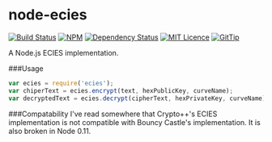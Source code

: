 node-ecies
==========

[![Build Status](https://travis-ci.org/bardiharborow/node-ecies.svg?branch=master)](https://travis-ci.org/bardiharborow/node-ecies) [![NPM](http://img.shields.io/npm/v/ecies.svg)](https://www.npmjs.org/package/ecies) [![Dependency Status](https://david-dm.org/bardiharborow/node-ecies.png)](https://david-dm.org/bardiharborow/node-ecies) [![MIT Licence](http://img.shields.io/badge/license-MIT-red.svg)](http://opensource.org/licenses/MIT) [![GitTip](http://img.shields.io/gittip/BardiHarborow.svg)](https://www.gittip.com/BardiHarborow/)

A Node.js ECIES implementation.

###Usage
```javascript
var ecies = require('ecies');
var chiperText = ecies.encrypt(text, hexPublicKey, curveName);
var decryptedText = ecies.decrypt(cipherText, hexPrivateKey, curveName);
```

###Compatability
I've read somewhere that Crypto++'s ECIES implementation is not compatible with Bouncy Castle's implementation. It is also broken in Node 0.11.
